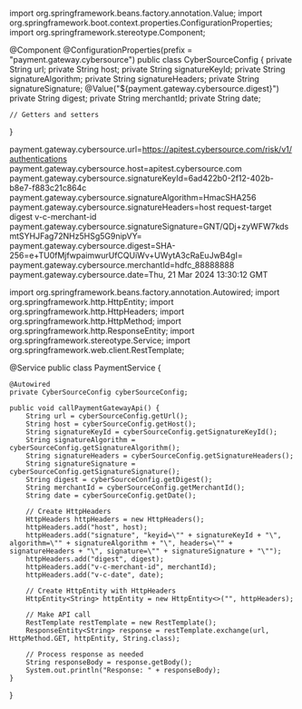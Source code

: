 import org.springframework.beans.factory.annotation.Value;
import org.springframework.boot.context.properties.ConfigurationProperties;
import org.springframework.stereotype.Component;

@Component
@ConfigurationProperties(prefix = "payment.gateway.cybersource")
public class CyberSourceConfig {
    private String url;
    private String host;
    private String signatureKeyId;
    private String signatureAlgorithm;
    private String signatureHeaders;
    private String signatureSignature;
    @Value("${payment.gateway.cybersource.digest}")
    private String digest;
    private String merchantId;
    private String date;

    // Getters and setters
}


payment.gateway.cybersource.url=https://apitest.cybersource.com/risk/v1/authentications
payment.gateway.cybersource.host=apitest.cybersource.com
payment.gateway.cybersource.signatureKeyId=6ad422b0-2f12-402b-b8e7-f883c21c864c
payment.gateway.cybersource.signatureAlgorithm=HmacSHA256
payment.gateway.cybersource.signatureHeaders=host request-target digest v-c-merchant-id
payment.gateway.cybersource.signatureSignature=GNT/QDj+zyWFW7kdsmtSYHJFag72NHz5HSg5G9nipVY=
payment.gateway.cybersource.digest=SHA-256=e+TU0fMjfwpaimwurUfCQUiWv+UWytA3cRaEuJwB4gI=
payment.gateway.cybersource.merchantId=hdfc_88888888
payment.gateway.cybersource.date=Thu, 21 Mar 2024 13:30:12 GMT


import org.springframework.beans.factory.annotation.Autowired;
import org.springframework.http.HttpEntity;
import org.springframework.http.HttpHeaders;
import org.springframework.http.HttpMethod;
import org.springframework.http.ResponseEntity;
import org.springframework.stereotype.Service;
import org.springframework.web.client.RestTemplate;

@Service
public class PaymentService {

    @Autowired
    private CyberSourceConfig cyberSourceConfig;

    public void callPaymentGatewayApi() {
        String url = cyberSourceConfig.getUrl();
        String host = cyberSourceConfig.getHost();
        String signatureKeyId = cyberSourceConfig.getSignatureKeyId();
        String signatureAlgorithm = cyberSourceConfig.getSignatureAlgorithm();
        String signatureHeaders = cyberSourceConfig.getSignatureHeaders();
        String signatureSignature = cyberSourceConfig.getSignatureSignature();
        String digest = cyberSourceConfig.getDigest();
        String merchantId = cyberSourceConfig.getMerchantId();
        String date = cyberSourceConfig.getDate();

        // Create HttpHeaders
        HttpHeaders httpHeaders = new HttpHeaders();
        httpHeaders.add("host", host);
        httpHeaders.add("signature", "keyid=\"" + signatureKeyId + "\", algorithm=\"" + signatureAlgorithm + "\", headers=\"" + signatureHeaders + "\", signature=\"" + signatureSignature + "\"");
        httpHeaders.add("digest", digest);
        httpHeaders.add("v-c-merchant-id", merchantId);
        httpHeaders.add("v-c-date", date);

        // Create HttpEntity with HttpHeaders
        HttpEntity<String> httpEntity = new HttpEntity<>("", httpHeaders);

        // Make API call
        RestTemplate restTemplate = new RestTemplate();
        ResponseEntity<String> response = restTemplate.exchange(url, HttpMethod.GET, httpEntity, String.class);

        // Process response as needed
        String responseBody = response.getBody();
        System.out.println("Response: " + responseBody);
    }
}



